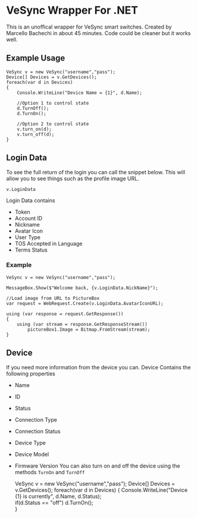 # VeSync Wrapper For .NET

This is an unoffical wrapper for VeSync smart switches. Created by Marcello Bachechi in about 45 minutes. Code could be cleaner but it works well.

## Example Usage
    VeSync v = new VeSync("username","pass");
    Device[] Devices = v.GetDevices();
    foreach(var d in Devices)
    {
        Console.WriteLine("Device Name = {1}", d.Name);
        
        //Option 1 to control state
        d.TurnOff();
        d.TurnOn();
        
        //Option 2 to control state
        v.turn_on(d);
        v.turn_off(d);
    }


## Login Data
To see the full return of the login you can call the snippet below. This will allow you to see things such as the profile image URL. 

    v.LoginData
    
Login Data contains
- Token
- Account ID
- Nickname
- Avatar Icon
- User Type
- TOS Accepted in Language
- Terms Status 

### Example

    VeSync v = new VeSync("username","pass");    
    
    MessageBox.Show($"Welcome back, {v.LoginData.NickName}");
    
    //Load image from URL to PictureBox
    var request = WebRequest.Create(v.LoginData.AvatarIconURL);
    
    using (var response = request.GetResponse())
    {
        using (var stream = response.GetResponseStream())        
            pictureBox1.Image = Bitmap.FromStream(stream);        
    }

## Device
If you need more information from the device you can.
Device Contains the following properties
- Name
- ID
- Status
- Connection Type
- Connection Status
- Device Type
- Device Model
- Firmware Version
You can also turn on and off the device using the methods `TurnOn` and `TurnOff`

    VeSync v = new VeSync("username","pass");
    Device[] Devices = v.GetDevices();
    foreach(var d in Devices)
    {
        Console.WriteLine("Device {1} is currently", d.Name, d.Status);                        
        if(d.Status == "off")
            d.TurnOn();                
    }
